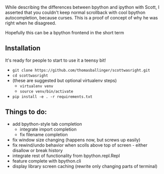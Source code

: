 While describing the differences between bpython and ipython with Scott,
I asserted that you couldn't keep normal scrollback with cool bpython
autocompletion, because curses. This is a proof of concept of why
he was right when he disagreed.

Hopefully this can be a bpython frontend in the short term

Installation
------------

It's ready for people to start to use it a teensy bit!

* `git clone https://github.com/thomasballinger/scottwasright.git`
* `cd scottwasright`
* (these are suggested but optional virtualenv steps)
  * `virtualenv venv`
  * `source venv/bin/activate`
* `pip install -e . -r requirements.txt`

Things to do:
-------------

* add bpython-style tab completion
    * integrate import completion
    * fix filename completion
* fix window size changing (happens now, but screws up easily)
* fix rewind/undo behavior when scolls above top of screen - either disallow or
  break history
* integrate rest of functionality from bpython.repl.Repl
* feature complete with bpython.cli
* display library screen caching (rewrite only changing parts of terminal)
